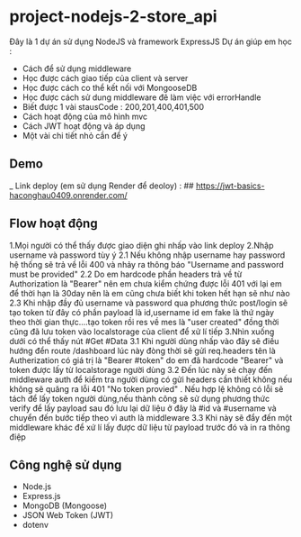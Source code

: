 ﻿# project-nodejs-2-store_api
Đây là 1 dự án sử dụng NodeJS và framework ExpressJS
Dự án giúp em học :
  - Cách để sử dụng middleware
  - Học được cách giao tiếp của client và server
  - Học được cách co thể kết nối với MongooseDB
  - Học được cách sử dung middleware đê làm việc với errorHandle
  - Biết được 1 vài stausCode : 200,201,400,401,500
  - Cách hoạt động của mô hình mvc 
  - Cách JWT hoạt động và áp dụng 
  - Một vài chi tiết nhỏ cần để ý

## Demo
  _ Link deploy (em sử dụng Render để deoloy) :
    ## https://jwt-basics-haconghau0409.onrender.com/

## Flow hoạt động 
  1.Mọi người có thể thấy được giao diện ghi nhấp vào link deploy
  2.Nhập username và password tùy ý
    2.1  Nếu không nhập username hay password hệ thống sẽ trả về lỗi 400
         và nhảy ra thông báo "Username and password must be provided"
    2.2  Do em hardcode phần headers trả về từ Authorization là "Bearer"
         nên em chưa kiểm chứng được lỗi 401 với lại em để thời hạn là
         30day nên là em cũng chưa biết khi token hết hạn sẽ như nào
    2.3  Khi nhập đầy đủ username và password qua phương thức post/login
         sẽ tạo token từ đây có phần payload là id,username id em fake
         là thứ ngày theo thời gian thực....tạo token rồi res về mes là
         "user created" đồng thời cũng đã lưu token vào localstorage của
         client để xử lí tiếp
  3.Nhìn xuống dưới có thể thấy nút #Get #Data
    3.1  Khi người dùng nhấp vào đây sẽ điều hướng đển route /dashboard
         lúc này đòng thời sẽ gửi req.headers tên là Autherization 
         có giá trị là "Bearer #token" do em đã hardcode "Bearer" và 
         token được lấy từ localstorage người dùng
    3.2  Đến lúc này sẻ chạy đến middleware auth để kiểm tra người dùng
         có gửi headers cần thiết không nếu không sẽ quăng ra lỗi 401
         "No token provied" . Nếu hợp lệ không có lỗi sẽ tách để lấy token
         người dùng,nếu thành công sẽ sử dụng phương thức verify để lấy payload
         sau đó lưu lại dữ liệu ở đây là #id và #username và chuyển đến bước tiếp 
         theo vì auth là middleware
    3.3  Khi này sẽ đẩy đến một middleware khác để xứ lí lấy được dữ liệu từ payload
         trước đó và in ra thông điệp 

## Công nghệ sử dụng

- Node.js
- Express.js
- MongoDB (Mongoose)
- JSON Web Token (JWT)
- dotenv  
         
         
          
